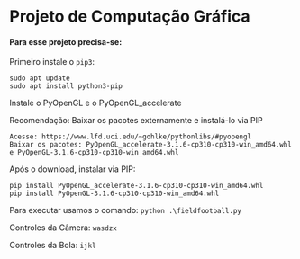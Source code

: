 # Projeto de Computação Gráfica
#### Para esse projeto precisa-se:

Primeiro instale o `pip3`:

```
sudo apt update
sudo apt install python3-pip
```

Instale o PyOpenGL e o PyOpenGL_accelerate

Recomendação: Baixar os pacotes externamente e instalá-lo via PIP
```
Acesse: https://www.lfd.uci.edu/~gohlke/pythonlibs/#pyopengl
Baixar os pacotes: PyOpenGL_accelerate-3.1.6-cp310-cp310-win_amd64.whl e PyOpenGL-3.1.6-cp310-cp310-win_amd64.whl
```

Após o download, instalar via PIP:
```
pip install PyOpenGL_accelerate-3.1.6-cp310-cp310-win_amd64.whl
pip install PyOpenGL-3.1.6-cp310-cp310-win_amd64.whl
```

Para executar usamos o comando: ` python .\fieldfootball.py `

Controles da Câmera: `wasdzx`

Controles da Bola: `ijkl`
